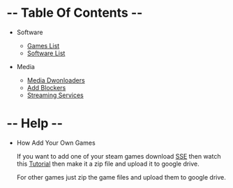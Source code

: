 
# -- Table Of Contents --
- Software
    - [Games List](https://github.com/C0SMICVISI0N/Bone-s-Unblocked-Games/blob/main/Software/Software.md#games)
    - [Software List](https://github.com/C0SMICVISI0N/Bone-s-Unblocked-Games/blob/main/Software/Software.md#software)
    
- Media
    - [Media Dwonloaders](https://github.com/C0SMICVISI0N/Bone-s-Unblocked-Games/blob/main/Software/Media.md#media-downloaders)
    - [Add Blockers](https://github.com/C0SMICVISI0N/Bone-s-Unblocked-Games/blob/main/Software/Media.md#add-blockers)
    - [Streaming Services](https://github.com/C0SMICVISI0N/Bone-s-Unblocked-Games/blob/main/Software/Media.md#streaming-services)


# -- Help --

- How Add Your Own Games

    If you want to add one of your steam games download [SSE](https://cs.rin.ru/forum/download/file.php?id=37222) then watch this [Tutorial](https://www.youtube.com/watch?v=Mit48Jqr050&t=1465s) then make it a zip file and upload it to google drive.

    For other games just zip the game files and upload them to google drive.

